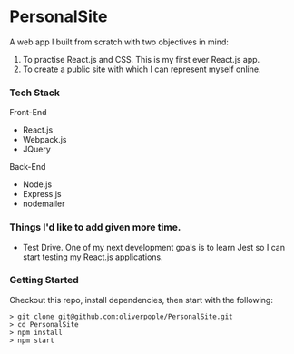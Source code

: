 # PersonalSite

A web app I built from scratch with two objectives in mind:

 1) To practise React.js and CSS. This is my first ever React.js app.
 2) To create a public site with which I can represent myself online.

### Tech Stack

Front-End
- React.js
- Webpack.js
- JQuery

Back-End
- Node.js
- Express.js
- nodemailer

### Things I'd like to add given more time.

- Test Drive. One of my next development goals is to learn Jest so I can
start testing my React.js applications.


### Getting Started
Checkout this repo, install dependencies, then start with the following:

```
> git clone git@github.com:oliverpople/PersonalSite.git
> cd PersonalSite
> npm install
> npm start
```
